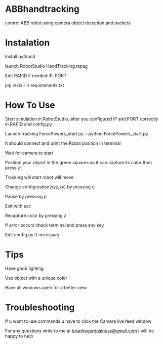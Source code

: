 # ABBhandtracking
control ABB robot using camera object detection and packets

# Instalation
Install python3

launch RobotStudio HandTracking.rspag

Edit RAPID if needed IP, PORT

pip install -r requirements.txt


# How To Use

Start simulation in RobotStudio, after you configured IP and PORT correctly in RAPID and config.py

Launch tracking ForcePowers_start.py --python ForcePowers_start.py

It should connect and print the Robot position in terminal

Wait for camera to start 

Position your object in the green squares so it can capture its color then press z !

Tracking will start robot will move 

Change configuration(xyz,xy) by pressing c

Pause by pressing p

Exit with esc

Recapture color by pressing z

If error occurs check terminal and press any key

Edit config.py if necessary.

# Tips
Have good lighting

Use object with a unique color 

Have all windows open for a better view 

# Troubleshooting
If u want to use commands u have to click the Camera live feed window

For any questions write to me at lukadragarbusiness@gmail.com I will be happy to help




